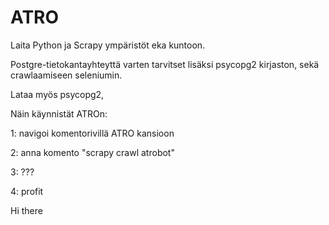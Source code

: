 # ATRO
Laita Python ja Scrapy ympäristöt eka kuntoon.

Postgre-tietokantayhteyttä varten tarvitset lisäksi psycopg2 kirjaston, sekä crawlaamiseen seleniumin.

Lataa myös psycopg2, 

Näin käynnistät ATROn:

1: navigoi komentorivillä ATRO kansioon

2: anna komento "scrapy crawl atrobot"

3: ???

4: profit

Hi there
